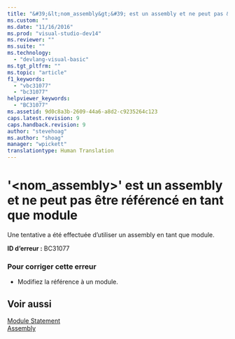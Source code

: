```yaml
---
title: "&#39;&lt;nom_assembly&gt;&#39; est un assembly et ne peut pas &#234;tre r&#233;f&#233;renc&#233; en tant que module | Microsoft Docs"
ms.custom: ""
ms.date: "11/16/2016"
ms.prod: "visual-studio-dev14"
ms.reviewer: ""
ms.suite: ""
ms.technology: 
  - "devlang-visual-basic"
ms.tgt_pltfrm: ""
ms.topic: "article"
f1_keywords: 
  - "vbc31077"
  - "bc31077"
helpviewer_keywords: 
  - "BC31077"
ms.assetid: 9d0c8a3b-2609-44a6-a8d2-c9235264c123
caps.latest.revision: 9
caps.handback.revision: 9
author: "stevehoag"
ms.author: "shoag"
manager: "wpickett"
translationtype: Human Translation
---
```

# &#39;&lt;nom_assembly&gt;&#39; est un assembly et ne peut pas &#234;tre r&#233;f&#233;renc&#233; en tant que module
Une tentative a été effectuée d’utiliser un assembly en tant que module.  
  
 **ID d’erreur :** BC31077  
  
### Pour corriger cette erreur  
  
-   Modifiez la référence à un module.  
  
## Voir aussi  
 [Module Statement](../../visual-basic/language-reference/statements/module-statement.md)   
 [Assembly](../../visual-basic/language-reference/modifiers/assembly.md)